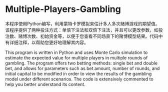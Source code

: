 # Multiple-Players-Gambling
本程序使用Python编写，利用蒙特卡罗模拟来估计多人多次赌博游戏的期望值。该程序提供了两种投注方式：单倍下注法和双倍下注法，并且可以更改参数，如投注数、赌博次数、初始资金等，以便于您查看不同场景下的赌博模型结果。代码中有详细注释，以帮助您更好地理解其内容。

This program is written in Python and uses Monte Carlo simulation to estimate the expected value for multiple players in multiple rounds of gambling. The program offers two betting methods: single bet and double bet, and allows for parameters such as bet amount, number of rounds, and initial capital to be modified in order to view the results of the gambling model under different scenarios. The code is extensively commented to help you better understand its content.
